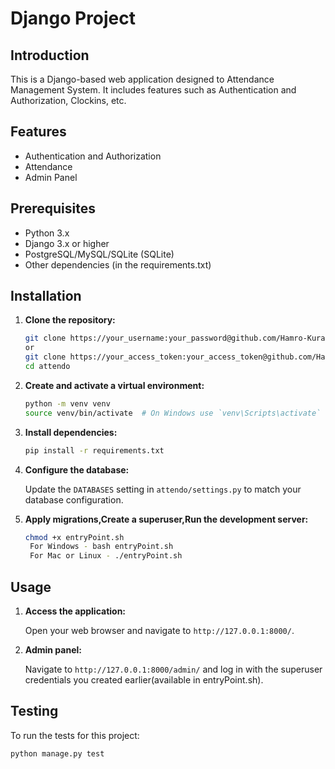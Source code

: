 # Django Project

## Introduction

This is a Django-based web application designed to Attendance Management System. It includes features such as Authentication and Authorization, Clockins, etc.

## Features
- Authentication and Authorization
- Attendance
- Admin Panel

## Prerequisites

- Python 3.x
- Django 3.x or higher
- PostgreSQL/MySQL/SQLite (SQLite)
- Other dependencies (in the requirements.txt)

## Installation

1. **Clone the repository:**

    ```sh
    git clone https://your_username:your_password@github.com/Hamro-Kura-Kani/attendo.git
    or 
    git clone https://your_access_token:your_access_token@github.com/Hamro-Kura-Kani/attendo.git
    cd attendo
    ```

2. **Create and activate a virtual environment:**

    ```sh
    python -m venv venv
    source venv/bin/activate  # On Windows use `venv\Scripts\activate`
    ```

3. **Install dependencies:**

    ```sh
    pip install -r requirements.txt
    ```

4. **Configure the database:**

    Update the `DATABASES` setting in `attendo/settings.py` to match your database configuration.

5. **Apply migrations,Create a superuser,Run the development server:**

    ```sh
    chmod +x entryPoint.sh
     For Windows - bash entryPoint.sh 
     For Mac or Linux - ./entryPoint.sh
    ```
## Usage

1. **Access the application:**

    Open your web browser and navigate to `http://127.0.0.1:8000/`.

2. **Admin panel:**

    Navigate to `http://127.0.0.1:8000/admin/` and log in with the superuser credentials you created earlier(available in entryPoint.sh).

## Testing

To run the tests for this project:

```sh
python manage.py test
